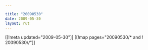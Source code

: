 ```yaml
---

title: "20090530"
date: 2009-05-30
layout: rut
---
```


[[!meta updated="2009-05-30"]]
[[!map pages="20090530/* and ! 20090530/*/*"]]
